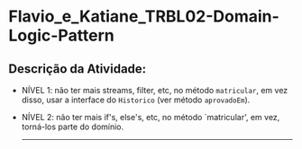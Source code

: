 # Flavio_e_Katiane_TRBL02-Domain-Logic-Pattern

## Descrição da Atividade:

* NÍVEL 1:
  não ter mais streams, filter, etc, no método `matricular`, em vez disso, usar a interface do `Historico` (ver método `aprovadoEm`).

* NÍVEL 2:
  não ter mais if's, else's, etc, no método `matricular', em vez, torná-los parte do domínio.
  
  ---
